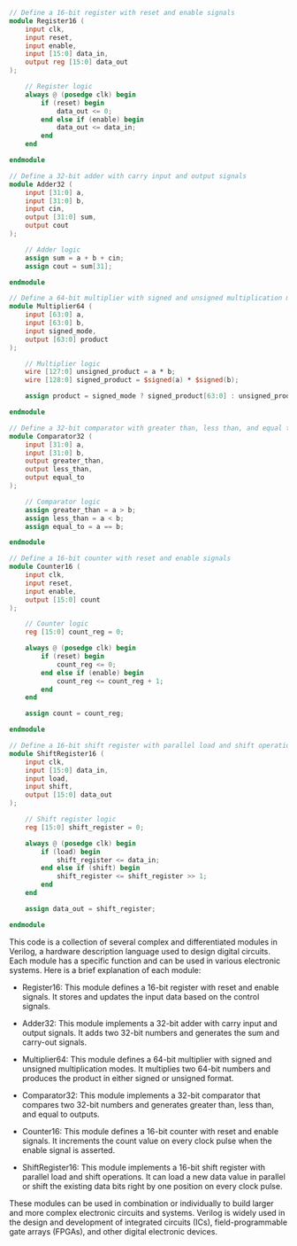 ```verilog
// Define a 16-bit register with reset and enable signals
module Register16 (
    input clk,
    input reset,
    input enable,
    input [15:0] data_in,
    output reg [15:0] data_out
);

    // Register logic
    always @ (posedge clk) begin
        if (reset) begin
            data_out <= 0;
        end else if (enable) begin
            data_out <= data_in;
        end
    end

endmodule

// Define a 32-bit adder with carry input and output signals
module Adder32 (
    input [31:0] a,
    input [31:0] b,
    input cin,
    output [31:0] sum,
    output cout
);

    // Adder logic
    assign sum = a + b + cin;
    assign cout = sum[31];

endmodule

// Define a 64-bit multiplier with signed and unsigned multiplication modes
module Multiplier64 (
    input [63:0] a,
    input [63:0] b,
    input signed_mode,
    output [63:0] product
);

    // Multiplier logic
    wire [127:0] unsigned_product = a * b;
    wire [128:0] signed_product = $signed(a) * $signed(b);

    assign product = signed_mode ? signed_product[63:0] : unsigned_product[63:0];

endmodule

// Define a 32-bit comparator with greater than, less than, and equal to outputs
module Comparator32 (
    input [31:0] a,
    input [31:0] b,
    output greater_than,
    output less_than,
    output equal_to
);

    // Comparator logic
    assign greater_than = a > b;
    assign less_than = a < b;
    assign equal_to = a == b;

endmodule

// Define a 16-bit counter with reset and enable signals
module Counter16 (
    input clk,
    input reset,
    input enable,
    output [15:0] count
);

    // Counter logic
    reg [15:0] count_reg = 0;

    always @ (posedge clk) begin
        if (reset) begin
            count_reg <= 0;
        end else if (enable) begin
            count_reg <= count_reg + 1;
        end
    end

    assign count = count_reg;

endmodule

// Define a 16-bit shift register with parallel load and shift operations
module ShiftRegister16 (
    input clk,
    input [15:0] data_in,
    input load,
    input shift,
    output [15:0] data_out
);

    // Shift register logic
    reg [15:0] shift_register = 0;

    always @ (posedge clk) begin
        if (load) begin
            shift_register <= data_in;
        end else if (shift) begin
            shift_register <= shift_register >> 1;
        end
    end

    assign data_out = shift_register;

endmodule
```

This code is a collection of several complex and differentiated modules in Verilog, a hardware description language used to design digital circuits. Each module has a specific function and can be used in various electronic systems. Here is a brief explanation of each module:

- Register16: This module defines a 16-bit register with reset and enable signals. It stores and updates the input data based on the control signals.

- Adder32: This module implements a 32-bit adder with carry input and output signals. It adds two 32-bit numbers and generates the sum and carry-out signals.

- Multiplier64: This module defines a 64-bit multiplier with signed and unsigned multiplication modes. It multiplies two 64-bit numbers and produces the product in either signed or unsigned format.

- Comparator32: This module implements a 32-bit comparator that compares two 32-bit numbers and generates greater than, less than, and equal to outputs.

- Counter16: This module defines a 16-bit counter with reset and enable signals. It increments the count value on every clock pulse when the enable signal is asserted.

- ShiftRegister16: This module implements a 16-bit shift register with parallel load and shift operations. It can load a new data value in parallel or shift the existing data bits right by one position on every clock pulse.

These modules can be used in combination or individually to build larger and more complex electronic circuits and systems. Verilog is widely used in the design and development of integrated circuits (ICs), field-programmable gate arrays (FPGAs), and other digital electronic devices.